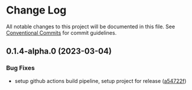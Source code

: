 # Change Log

All notable changes to this project will be documented in this file.
See [Conventional Commits](https://conventionalcommits.org) for commit guidelines.

## 0.1.4-alpha.0 (2023-03-04)


### Bug Fixes

* setup github actions build pipeline, setup project for release ([a54722f](https://github.com/navaris/appshell/commit/a54722f3df28098593ec1bce3cc2def377ff531a))
